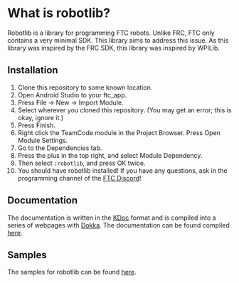 What is robotlib?
==
Robotlib is a library for programming FTC robots. Unlike FRC, FTC only contains 
a very minimal SDK. This library aims to address this issue. As this library was
inspired by the FRC SDK, this library was inspired by WPILib. 

Installation
--
1. Clone this repository to some known location.
2. Open Android Studio to your ftc_app.
3. Press File -> New -> Import Module.
4. Select wherever you cloned this repository. (You may get an error; this is okay, ignore it.)
5. Press Finish.
6. Right click the TeamCode module in the Project Browser. Press Open Module Settings.
7. Go to the Dependencies tab.
8. Press the plus in the top right, and select Module Dependency.
9. Then select `:robotlib`, and press OK twice.
10. You should have robotlib installed! If you have any questions, ask in the programming channel of the [FTC Discord](https://discord.gg/8v3cbkj)!

Documentation
--
The documentation is written in the [KDoc](https://kotlinlang.org/docs/reference/kotlin-doc.html) format and is compiled into a series of webpages with [Dokka](https://github.com/Kotlin/dokka). The documentation can be found compiled [here](https://jdroids.github.io/robotlib/).

Samples
--
The samples for robotlib can be found [here](https://github.com/JDroids/robotlib-examples).
